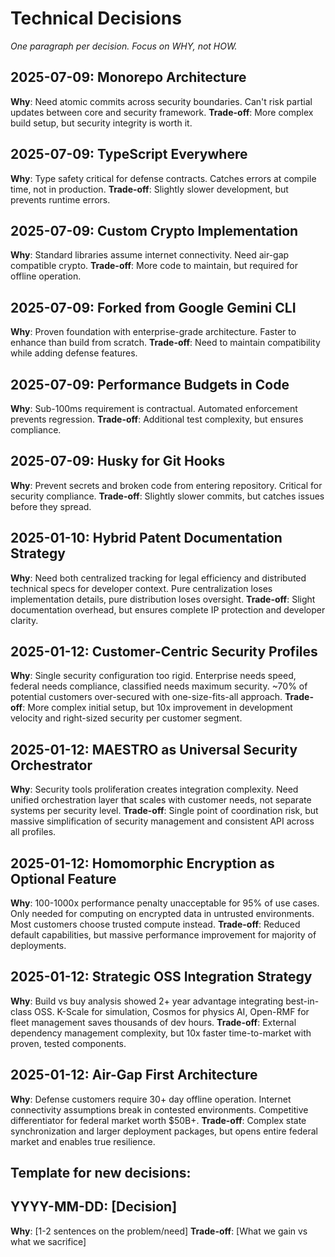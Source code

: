 # Technical Decisions

*One paragraph per decision. Focus on WHY, not HOW.*

## 2025-07-09: Monorepo Architecture
**Why**: Need atomic commits across security boundaries. Can't risk partial updates between core and security framework.
**Trade-off**: More complex build setup, but security integrity is worth it.

## 2025-07-09: TypeScript Everywhere
**Why**: Type safety critical for defense contracts. Catches errors at compile time, not in production.
**Trade-off**: Slightly slower development, but prevents runtime errors.

## 2025-07-09: Custom Crypto Implementation
**Why**: Standard libraries assume internet connectivity. Need air-gap compatible crypto.
**Trade-off**: More code to maintain, but required for offline operation.

## 2025-07-09: Forked from Google Gemini CLI
**Why**: Proven foundation with enterprise-grade architecture. Faster to enhance than build from scratch.
**Trade-off**: Need to maintain compatibility while adding defense features.

## 2025-07-09: Performance Budgets in Code
**Why**: Sub-100ms requirement is contractual. Automated enforcement prevents regression.
**Trade-off**: Additional test complexity, but ensures compliance.

## 2025-07-09: Husky for Git Hooks
**Why**: Prevent secrets and broken code from entering repository. Critical for security compliance.
**Trade-off**: Slightly slower commits, but catches issues before they spread.

## 2025-01-10: Hybrid Patent Documentation Strategy
**Why**: Need both centralized tracking for legal efficiency and distributed technical specs for developer context. Pure centralization loses implementation details, pure distribution loses oversight.
**Trade-off**: Slight documentation overhead, but ensures complete IP protection and developer clarity.

## 2025-01-12: Customer-Centric Security Profiles
**Why**: Single security configuration too rigid. Enterprise needs speed, federal needs compliance, classified needs maximum security. ~70% of potential customers over-secured with one-size-fits-all approach.
**Trade-off**: More complex initial setup, but 10x improvement in development velocity and right-sized security per customer segment.

## 2025-01-12: MAESTRO as Universal Security Orchestrator
**Why**: Security tools proliferation creates integration complexity. Need unified orchestration layer that scales with customer needs, not separate systems per security level.
**Trade-off**: Single point of coordination risk, but massive simplification of security management and consistent API across all profiles.

## 2025-01-12: Homomorphic Encryption as Optional Feature
**Why**: 100-1000x performance penalty unacceptable for 95% of use cases. Only needed for computing on encrypted data in untrusted environments. Most customers choose trusted compute instead.
**Trade-off**: Reduced default capabilities, but massive performance improvement for majority of deployments.

## 2025-01-12: Strategic OSS Integration Strategy
**Why**: Build vs buy analysis showed 2+ year advantage integrating best-in-class OSS. K-Scale for simulation, Cosmos for physics AI, Open-RMF for fleet management saves thousands of dev hours.
**Trade-off**: External dependency management complexity, but 10x faster time-to-market with proven, tested components.

## 2025-01-12: Air-Gap First Architecture
**Why**: Defense customers require 30+ day offline operation. Internet connectivity assumptions break in contested environments. Competitive differentiator for federal market worth $50B+.
**Trade-off**: Complex state synchronization and larger deployment packages, but opens entire federal market and enables true resilience.

## Template for new decisions:
## YYYY-MM-DD: [Decision]
**Why**: [1-2 sentences on the problem/need]
**Trade-off**: [What we gain vs what we sacrifice]